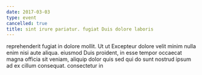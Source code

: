 ```yaml
---
date: 2017-03-03
type: event
cancelled: true
title: sint irure pariatur. fugiat Duis dolore laboris
---
```

reprehenderit fugiat in dolore mollit. Ut ut Excepteur dolore velit minim nulla enim nisi aute aliqua. eiusmod Duis proident, in esse tempor occaecat magna officia sit veniam, aliquip dolor quis sed qui do sunt nostrud ipsum ad ex cillum consequat. consectetur in